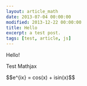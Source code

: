 ```yaml
---
layout: article_math
date: 2013-07-04 00:00:00
modified: 2013-12-22 00:00:00
title: Hello
excerpt: a test post.
tags: [test, article, js]
---
```


<p>Hello!</p>

<p>Test Mathjax</p>

<p>$$e^{ix} = cos(x) + isin(x)$$</p>
